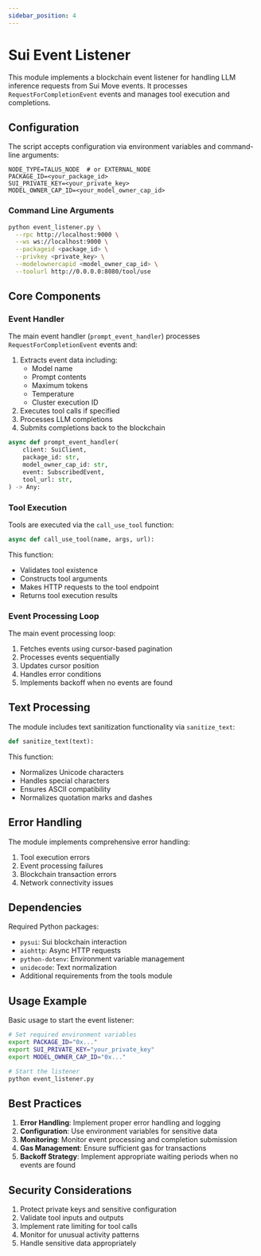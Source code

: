 ```yaml
---
sidebar_position: 4
---
```


# Sui Event Listener

This module implements a blockchain event listener for handling LLM inference requests from Sui Move events. It processes `RequestForCompletionEvent` events and manages tool execution and completions.

## Configuration

The script accepts configuration via environment variables and command-line arguments:

```env
NODE_TYPE=TALUS_NODE  # or EXTERNAL_NODE
PACKAGE_ID=<your_package_id>
SUI_PRIVATE_KEY=<your_private_key>
MODEL_OWNER_CAP_ID=<your_model_owner_cap_id>
```

### Command Line Arguments

```bash
python event_listener.py \
  --rpc http://localhost:9000 \
  --ws ws://localhost:9000 \
  --packageid <package_id> \
  --privkey <private_key> \
  --modelownercapid <model_owner_cap_id> \
  --toolurl http://0.0.0.0:8080/tool/use
```

## Core Components

### Event Handler

The main event handler (`prompt_event_handler`) processes `RequestForCompletionEvent` events and:

1. Extracts event data including:
   - Model name
   - Prompt contents
   - Maximum tokens
   - Temperature
   - Cluster execution ID
2. Executes tool calls if specified
3. Processes LLM completions
4. Submits completions back to the blockchain

```python
async def prompt_event_handler(
    client: SuiClient,
    package_id: str,
    model_owner_cap_id: str,
    event: SubscribedEvent,
    tool_url: str,
) -> Any:
```

### Tool Execution

Tools are executed via the `call_use_tool` function:

```python
async def call_use_tool(name, args, url):
```

This function:
- Validates tool existence
- Constructs tool arguments
- Makes HTTP requests to the tool endpoint
- Returns tool execution results

### Event Processing Loop

The main event processing loop:

1. Fetches events using cursor-based pagination
2. Processes events sequentially
3. Updates cursor position
4. Handles error conditions
5. Implements backoff when no events are found

## Text Processing

The module includes text sanitization functionality via `sanitize_text`:

```python
def sanitize_text(text):
```

This function:
- Normalizes Unicode characters
- Handles special characters
- Ensures ASCII compatibility
- Normalizes quotation marks and dashes

## Error Handling

The module implements comprehensive error handling:

1. Tool execution errors
2. Event processing failures
3. Blockchain transaction errors
4. Network connectivity issues

## Dependencies

Required Python packages:
- `pysui`: Sui blockchain interaction
- `aiohttp`: Async HTTP requests
- `python-dotenv`: Environment variable management
- `unidecode`: Text normalization
- Additional requirements from the tools module

## Usage Example

Basic usage to start the event listener:

```bash
# Set required environment variables
export PACKAGE_ID="0x..."
export SUI_PRIVATE_KEY="your_private_key"
export MODEL_OWNER_CAP_ID="0x..."

# Start the listener
python event_listener.py
```

## Best Practices

1. **Error Handling**: Implement proper error handling and logging
2. **Configuration**: Use environment variables for sensitive data
3. **Monitoring**: Monitor event processing and completion submission
4. **Gas Management**: Ensure sufficient gas for transactions
5. **Backoff Strategy**: Implement appropriate waiting periods when no events are found

## Security Considerations

1. Protect private keys and sensitive configuration
2. Validate tool inputs and outputs
3. Implement rate limiting for tool calls
4. Monitor for unusual activity patterns
5. Handle sensitive data appropriately